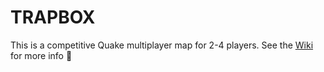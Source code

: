 # TRAPBOX
This is a competitive Quake multiplayer map for 2-4 players.
See the [Wiki](https://github.com/ELHAPPY21/Quake-Adventure/wiki) for more info :rocket:
